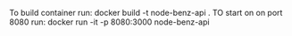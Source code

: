 To build container run: docker build -t node-benz-api .
TO start on on port 8080 run: docker run -it -p 8080:3000 node-benz-api
